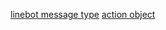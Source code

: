 [linebot message type](https://developers.line.biz/en/docs/messaging-api/message-types/#template-messages)
[action object](https://developers.line.biz/en/reference/messaging-api/#action-objects)